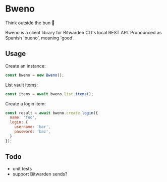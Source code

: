 # Bweno

Think outside the bun :taco:

Bweno is a client library for Bitwarden CLI's local REST API. Pronounced as Spanish
'bueno', meaning 'good'.

## Usage

Create an instance:

```javascript
const bweno = new Bweno();
```

List vault items:

```javascript
const items = await bweno.list.items();
```

Create a login item:

```javascript
const result = await bweno.create.login({
  name: 'foo',
  login: {
    username: 'bar',
    password: 'baz',
  }
});
```

## Todo

* unit tests
* support Bitwarden sends?
